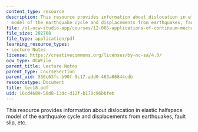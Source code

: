 ```yaml
---
content_type: resource
description: This resource provides information about dislocation in elastic halfspace
  model of the earthquake cycle and displacements from earthquakes, fault slip, etc.
file: /ol-ocw-studio-app/courses/12-005-applications-of-continuum-mechanics-to-earth-atmospheric-and-planetary-sciences-spring-2006/16cd468950d813dcd12fb170c96bbfeb_lec18.pdf
file_size: 202708
file_type: application/pdf
learning_resource_types:
- Lecture Notes
license: https://creativecommons.org/licenses/by-nc-sa/4.0/
ocw_type: OCWFile
parent_title: Lecture Notes
parent_type: CourseSection
parent_uid: 556c63fc-b90f-9c17-add0-463a86844cdb
resourcetype: Document
title: lec18.pdf
uid: 16cd4689-50d8-13dc-d12f-b170c96bbfeb
---
```

This resource provides information about dislocation in elastic halfspace model of the earthquake cycle and displacements from earthquakes, fault slip, etc.